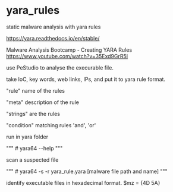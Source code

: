 # yara_rules
static malware analysis with yara rules

https://yara.readthedocs.io/en/stable/

Malware Analysis Bootcamp - Creating YARA Rules
https://www.youtube.com/watch?v=35Exd9GrR5I


use PeStudio to analyse the execurable file. 

take IoC, key words, web links, IPs, and put it to yara rule format. 

"rule" name of the rules

"meta" description of the rule

"strings" are the rules

"condition" matching rules 'and', 'or'

run in yara folder

""" # yara64 --help """

scan a suspected file

""" # yara64 -s -r yara_rule.yara [malware file path and name] """


identify executable files in hexadecimal format.
$mz = {4D 5A}
